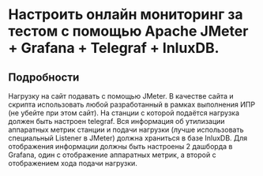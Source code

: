 # Настроить онлайн мониторинг за тестом с помощью Apache JMeter + Grafana + Telegraf + InluxDB.

## Подробности
Нагрузку на сайт подавать с помощью JMeter. В качестве сайта и скрипта использовать любой разработанный в рамках выполнения ИПР (не убейте при этом сайт). 
На станции с которой подаётся нагрузка должен быть настроен telegraf. Вся информация об утилизации аппаратных метрик станции и подачи нагрузки (лучше использовать специальный Listener в JMeter) должна храниться в базе InluxDB. 
Для отображения информации должны быть настроены 2 дашборда в Grafana, один с отображение аппаратных метрик, а второй с отображением хода подачи нагрузки.